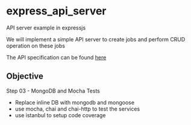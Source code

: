 # express_api_server
API server example in expressjs

We will implement a simple API server to create jobs and perform CRUD operation
on these jobs

The API specification can be found [here](./API_SPEC.md)


## Objective

Step 03 - MongoDB and Mocha Tests

* Replace inline DB with mongodb and mongoose
* use mocha, chai and chai-http to test the services
* use istanbul to setup code coverage
